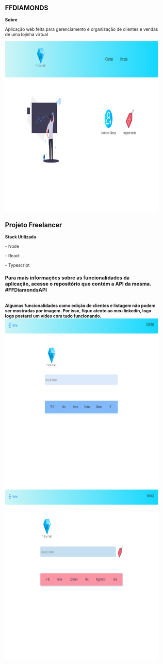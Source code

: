 <h2>FFDIAMONDS</h2>

<strong>Sobre</strong>
<p>Aplicação web feita para gerenciamento e organização de clientes e vendas de uma lojinha virtual</p>

<img src = 'src/assets/homeDiamonds.png' width = '1080px' height = '560px' />

<h2>Projeto Freelancer</h2>

<strong>Stack Utilizada</strong>

<p>- Node</p>
<p>- React</p>
<p>- Typescript</p>

<h3>Para mais informações sobre as funcionalidades da <br>aplicação, acesse o repositório que contém a API da mesma. #FFDiamondsAPI</h3>
<br>

<strong>
Algumas funcionalidades como edição de clientes e listagem não podem ser mostradas por imagem. 
Por isso, fique atento ao meu linkedin, logo logo postarei um vídeo com tudo funcionando.
</strong>
<img src = 'src/assets/clientsdiamonds.png' width = '1080px' height = '560px' />

<img src = 'src/assets/salesdiamonds.png' width = '1080px' height = '560px' />
